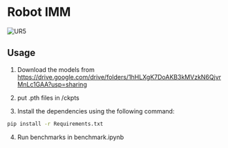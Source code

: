 # Robot IMM

![UR5](IMM-ur5.gif)

## Usage

1. Download the models from https://drive.google.com/drive/folders/1hHLXgK7DoAKB3kMVzkN6QjvrMnLc1GAA?usp=sharing
2. put .pth files in /ckpts

3. Install the dependencies using the following command:
```bash
pip install -r Requirements.txt
```

4. Run benchmarks in benchmark.ipynb
